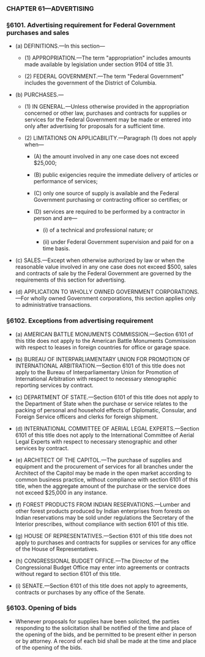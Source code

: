 ### **CHAPTER 61—ADVERTISING**

### §6101. Advertising requirement for Federal Government purchases and sales
* (a) DEFINITIONS.—In this section—

  * (1) APPROPRIATION.—The term "appropriation" includes amounts made available by legislation under section 9104 of title 31.

  * (2) FEDERAL GOVERNMENT.—The term "Federal Government" includes the government of the District of Columbia.


* (b) PURCHASES.—

  * (1) IN GENERAL.—Unless otherwise provided in the appropriation concerned or other law, purchases and contracts for supplies or services for the Federal Government may be made or entered into only after advertising for proposals for a sufficient time.

  * (2) LIMITATIONS ON APPLICABILITY.—Paragraph (1) does not apply when—

    * (A) the amount involved in any one case does not exceed $25,000;

    * (B) public exigencies require the immediate delivery of articles or performance of services;

    * (C) only one source of supply is available and the Federal Government purchasing or contracting officer so certifies; or

    * (D) services are required to be performed by a contractor in person and are—

      * (i) of a technical and professional nature; or

      * (ii) under Federal Government supervision and paid for on a time basis.


* (c) SALES.—Except when otherwise authorized by law or when the reasonable value involved in any one case does not exceed $500, sales and contracts of sale by the Federal Government are governed by the requirements of this section for advertising.

* (d) APPLICATION TO WHOLLY OWNED GOVERNMENT CORPORATIONS.—For wholly owned Government corporations, this section applies only to administrative transactions.

### §6102. Exceptions from advertising requirement
* (a) AMERICAN BATTLE MONUMENTS COMMISSION.—Section 6101 of this title does not apply to the American Battle Monuments Commission with respect to leases in foreign countries for office or garage space.

* (b) BUREAU OF INTERPARLIAMENTARY UNION FOR PROMOTION OF INTERNATIONAL ARBITRATION.—Section 6101 of this title does not apply to the Bureau of Interparliamentary Union for Promotion of International Arbitration with respect to necessary stenographic reporting services by contract.

* (c) DEPARTMENT OF STATE.—Section 6101 of this title does not apply to the Department of State when the purchase or service relates to the packing of personal and household effects of Diplomatic, Consular, and Foreign Service officers and clerks for foreign shipment.

* (d) INTERNATIONAL COMMITTEE OF AERIAL LEGAL EXPERTS.—Section 6101 of this title does not apply to the International Committee of Aerial Legal Experts with respect to necessary stenographic and other services by contract.

* (e) ARCHITECT OF THE CAPITOL.—The purchase of supplies and equipment and the procurement of services for all branches under the Architect of the Capitol may be made in the open market according to common business practice, without compliance with section 6101 of this title, when the aggregate amount of the purchase or the service does not exceed $25,000 in any instance.

* (f) FOREST PRODUCTS FROM INDIAN RESERVATIONS.—Lumber and other forest products produced by Indian enterprises from forests on Indian reservations may be sold under regulations the Secretary of the Interior prescribes, without compliance with section 6101 of this title.

* (g) HOUSE OF REPRESENTATIVES.—Section 6101 of this title does not apply to purchases and contracts for supplies or services for any office of the House of Representatives.

* (h) CONGRESSIONAL BUDGET OFFICE.—The Director of the Congressional Budget Office may enter into agreements or contracts without regard to section 6101 of this title.

* (i) SENATE.—Section 6101 of this title does not apply to agreements, contracts or purchases by any office of the Senate.

### §6103. Opening of bids
* Whenever proposals for supplies have been solicited, the parties responding to the solicitation shall be notified of the time and place of the opening of the bids, and be permitted to be present either in person or by attorney. A record of each bid shall be made at the time and place of the opening of the bids.